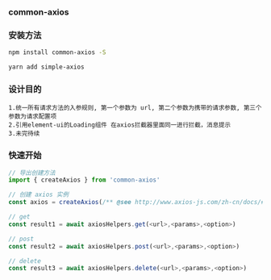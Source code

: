 ### common-axios

### 安装方法

```sh
npm install common-axios -S

yarn add simple-axios
```

### 设计目的

    1.统一所有请求方法的入参规则, 第一个参数为 url, 第二个参数为携带的请求参数, 第三个参数为请求配置项
    2.引用element-ui的Loading组件 在axios拦截器里面同一进行拦截，消息提示
    3.未完待续

### 快速开始

```js
// 导出创建方法
import { createAxios } from 'common-axios'

// 创建 axios 实例
const axios = createAxios(/** @see http://www.axios-js.com/zh-cn/docs/#axios-create-config **/)

// get
const result1 = await axiosHelpers.get(<url>,<params>,<option>)

// post
const result2 = await axiosHelpers.post(<url>,<params>,<option>)

// delete
const result3 = await axiosHelpers.delete(<url>,<params>,<option>)

```

